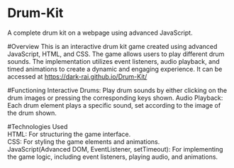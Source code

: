 # Drum-Kit
A complete drum kit on a webpage using advanced JavaScript.<br>

#Overview
This is an interactive drum kit game created using advanced JavaScript, HTML, and CSS. The game allows users to play different drum sounds. The implementation utilizes event listeners, audio playback, and timed animations to create a dynamic and engaging experience.<be>
It can be accessed at https://dark-rai.github.io/Drum-Kit/

#Functioning
Interactive Drums: Play drum sounds by either clicking on the drum images or pressing the corresponding keys shown.
Audio Playback: Each drum element plays a specific sound, set according to the image of the drum shown.

#Technologies Used<br>
HTML: For structuring the game interface.<br>
CSS: For styling the game elements and animations.<br>
JavaScript(Advanced DOM, EventListener, setTimeout): For implementing the game logic, including event listeners, playing audio, and animations.
